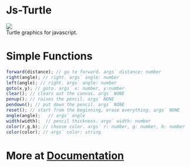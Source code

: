# Js-Turtle
<img src="./img/favicon.ico"/>
<br>
Turtle graphics for javascript.

# Simple Functions
``` javascript
forward(distance); // go to forward. args` distance: number
right(angle); // right. args` angle: number
left(angle); // right. args` angle: number
goto(x,y); // goto. args` x: number, y:number
clear(); // clears out the canvas. args` NONE 
penup(); // raises the pencil. args` NONE
pendown(); // put down the pencil. args` NONE
reset(); // start from the beginning, erase everything. args` NONE
angle(angle);   // args` angle	 
width(width);  // pencil thickness. args` width: number
color(r,g,b); // choose color. args` r: number, g: number, b: number 
color(color); // args` color: string
```

# More at <a href="https://hanumanum.github.io/js-turtle/" target="_blank">Documentation</a>
